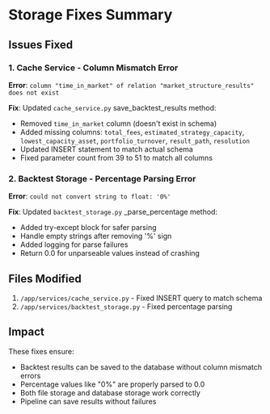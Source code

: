 # Storage Fixes Summary

## Issues Fixed

### 1. Cache Service - Column Mismatch Error
**Error**: `column "time_in_market" of relation "market_structure_results" does not exist`

**Fix**: Updated `cache_service.py` save_backtest_results method:
- Removed `time_in_market` column (doesn't exist in schema)
- Added missing columns: `total_fees`, `estimated_strategy_capacity`, `lowest_capacity_asset`, `portfolio_turnover`, `result_path`, `resolution`
- Updated INSERT statement to match actual schema
- Fixed parameter count from 39 to 51 to match all columns

### 2. Backtest Storage - Percentage Parsing Error
**Error**: `could not convert string to float: '0%'`

**Fix**: Updated `backtest_storage.py` _parse_percentage method:
- Added try-except block for safer parsing
- Handle empty strings after removing '%' sign
- Added logging for parse failures
- Return 0.0 for unparseable values instead of crashing

## Files Modified
1. `/app/services/cache_service.py` - Fixed INSERT query to match schema
2. `/app/services/backtest_storage.py` - Fixed percentage parsing

## Impact
These fixes ensure:
- Backtest results can be saved to the database without column mismatch errors
- Percentage values like "0%" are properly parsed to 0.0
- Both file storage and database storage work correctly
- Pipeline can save results without failures